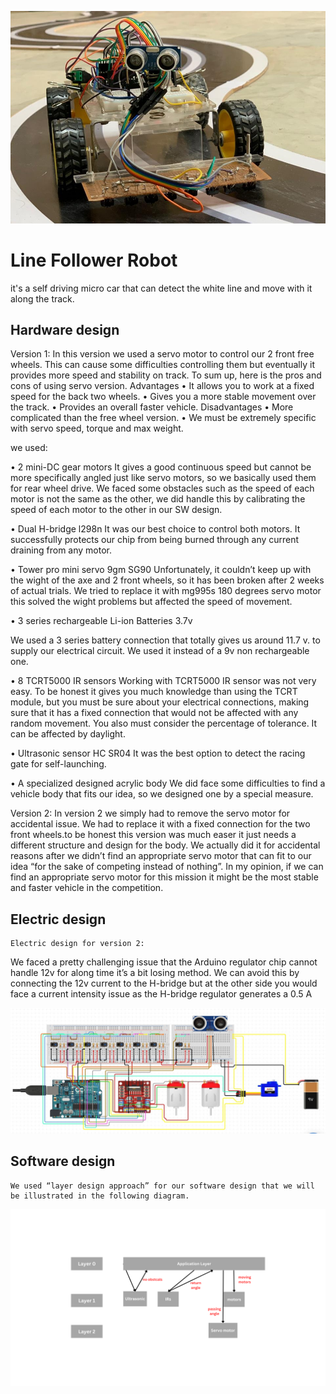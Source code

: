 
![Logo](https://github.com/Mahmoud-Idris02/Line_Follower_Robot/blob/5179b0c80e8a97cc257eb072e5e92295dd9c582e/mainApp/Hussien.jpg?raw=true)


# Line Follower Robot 

it's a self driving micro car that can detect the white line and move with it along the track.


## Hardware design

Version 1:
	In this version we used a servo motor to control our 2 front free wheels. This can cause some difficulties controlling them but eventually it provides more speed and stability on track. To sum up, here is the pros and cons of using servo version. 
	Advantages 
•	It allows you to work at a fixed speed for the back two wheels.
•	Gives you a more stable movement over the track.
•	Provides an overall faster vehicle.
Disadvantages
•	More complicated than the free wheel version.
•	We must be extremely specific with servo speed, torque and max weight.

we used:

•	2 mini-DC gear motors 
It gives a good continuous speed but cannot be more specifically angled just like servo motors, so we basically used them for rear wheel drive.
We faced some obstacles such as the speed of each motor is not the same as the other, we did handle this by calibrating the speed of each motor to the other in our SW design.
          
 




•	Dual H-bridge l298n
It was our best choice to control both motors. It successfully protects our chip from being burned through any current draining from any motor.
  
•	Tower pro mini servo 9gm SG90 
Unfortunately, it couldn’t keep up with the wight of the axe and 2 front wheels, so it has been broken after 2 weeks of actual trials. We   tried to replace it with mg995s 180 degrees servo motor this solved the wight problems but affected the speed of movement. 

      
•	3 series rechargeable Li-ion Batteries 3.7v

We used a 3 series battery connection that totally gives us around 11.7 v.
to supply our electrical circuit. We used it instead of a 9v non rechargeable one.
           
•	8 TCRT5000 IR sensors 
Working with TCRT5000 IR sensor was not very easy. To be honest it gives you much knowledge than using the TCRT module, but you must be sure about your electrical connections, making sure that it has a fixed connection that would not be affected with any random movement. You also must consider the percentage of tolerance. It can be affected by daylight.



•	Ultrasonic sensor HC SR04
It was the best option to detect the racing gate for self-launching. 
 
•	A specialized designed acrylic body 
	We did face some difficulties to find a vehicle body that fits our idea, so we designed one by a special measure.
 
Version 2:
	In version 2 we simply had to remove the servo motor for accidental issue. We had to replace it with a fixed connection for the two front wheels.to be honest this version was much easer it just needs a different structure and design for the body. We actually did it for accidental reasons after we didn’t find an appropriate servo motor that can fit to our idea “for the sake of competing instead of nothing”.
In my opinion, if we can find an appropriate servo motor for this mission it might be the most stable and faster vehicle in the competition.

## Electric design
	Electric design for version 2:
We faced a pretty challenging issue that the Arduino regulator chip cannot handle 12v for along time it’s a bit losing method. We can avoid this by connecting the 12v current to the H-bridge but at the other side you would face a current intensity issue as the H-bridge regulator generates a 0.5 A   

<img src ="IMGs/Electric Design.jpg">


## Software design
	We used “layer design approach” for our software design that we will be illustrated in the following diagram.
<img src ="IMGs/Application Layer (2).png">
